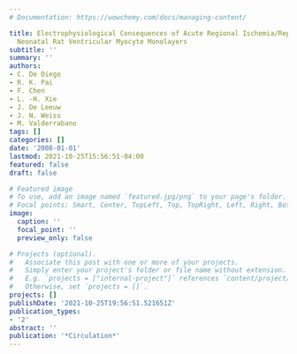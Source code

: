 ```yaml
---
# Documentation: https://wowchemy.com/docs/managing-content/

title: Electrophysiological Consequences of Acute Regional Ischemia/Reperfusion in
  Neonatal Rat Ventricular Myocyte Monolayers
subtitle: ''
summary: ''
authors:
- C. De Diego
- R. K. Pai
- F. Chen
- L. -H. Xie
- J. De Leeuw
- J. N. Weiss
- M. Valderrabano
tags: []
categories: []
date: '2008-01-01'
lastmod: 2021-10-25T15:56:51-04:00
featured: false
draft: false

# Featured image
# To use, add an image named `featured.jpg/png` to your page's folder.
# Focal points: Smart, Center, TopLeft, Top, TopRight, Left, Right, BottomLeft, Bottom, BottomRight.
image:
  caption: ''
  focal_point: ''
  preview_only: false

# Projects (optional).
#   Associate this post with one or more of your projects.
#   Simply enter your project's folder or file name without extension.
#   E.g. `projects = ["internal-project"]` references `content/project/deep-learning/index.md`.
#   Otherwise, set `projects = []`.
projects: []
publishDate: '2021-10-25T19:56:51.521651Z'
publication_types:
- '2'
abstract: ''
publication: '*Circulation*'
---
```

